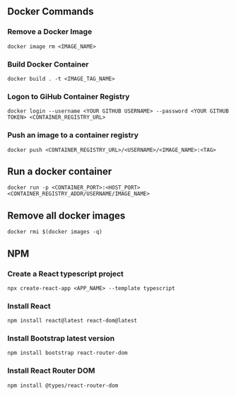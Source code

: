 ## Docker Commands

### Remove a Docker Image

```
docker image rm <IMAGE_NAME>
```

### Build Docker Container
```
docker build . -t <IMAGE_TAG_NAME>
```

### Logon to GiHub Container Registry
```
docker login --username <YOUR GITHUB USERNAME> --password <YOUR GITHUB TOKEN> <CONTAINER_REGISTRY_URL>
```

### Push an image to a container registry
```
docker push <CONTAINER_REGISTRY_URL>/<USERNAME>/<IMAGE_NAME>:<TAG>
```

## Run a docker container

```
docker run -p <CONTAINER_PORT>:<HOST_PORT> <CONTAINER_REGISTRY_ADDR/USERNAME/IMAGE_NAME>
```

## Remove all docker images
```
docker rmi $(docker images -q)
```

## NPM

### Create a React typescript project
```
npx create-react-app <APP_NAME> --template typescript
```
### Install React
```
npm install react@latest react-dom@latest
```

### Install Bootstrap latest version
```
npm install bootstrap react-router-dom
```

### Install React Router DOM
```
npm install @types/react-router-dom
```
